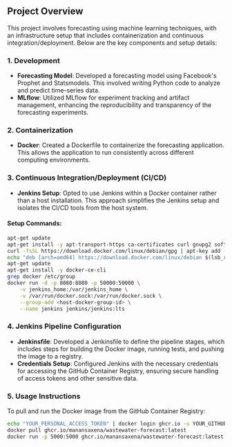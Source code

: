 ## Project Overview

This project involves forecasting using machine learning techniques, with an infrastructure setup that includes containerization and continuous integration/deployment. Below are the key components and setup details:

### 1. Development

- **Forecasting Model**: Developed a forecasting model using Facebook's Prophet and Statsmodels. This involved writing Python code to analyze and predict time-series data.
- **MLflow**: Utilized MLflow for experiment tracking and artifact management, enhancing the reproducibility and transparency of the forecasting experiments.

### 2. Containerization

- **Docker**: Created a Dockerfile to containerize the forecasting application. This allows the application to run consistently across different computing environments.

### 3. Continuous Integration/Deployment (CI/CD)

- **Jenkins Setup**: Opted to use Jenkins within a Docker container rather than a host installation. This approach simplifies the Jenkins setup and isolates the CI/CD tools from the host system.

#### Setup Commands:
```bash
apt-get update
apt-get install -y apt-transport-https ca-certificates curl gnupg2 software-properties-common
curl -fsSL https://download.docker.com/linux/debian/gpg | apt-key add -
echo "deb [arch=amd64] https://download.docker.com/linux/debian $(lsb_release -cs) stable" > /etc/apt/sources.list.d/docker.list
apt-get update
apt-get install -y docker-ce-cli
grep docker /etc/group
docker run -d -p 8080:8080 -p 50000:50000 \
    -v jenkins_home:/var/jenkins_home \
    -v /var/run/docker.sock:/var/run/docker.sock \
    --group-add <host-docker-group-id> \
    --name jenkins jenkins/jenkins:lts
```
### 4. Jenkins Pipeline Configuration

- **Jenkinsfile**: Developed a Jenkinsfile to define the pipeline stages, which includes steps for building the Docker image, running tests, and pushing the image to a registry.
- **Credentials Setup**: Configured Jenkins with the necessary credentials for accessing the GitHub Container Registry, ensuring secure handling of access tokens and other sensitive data.

### 5. Usage Instructions

To pull and run the Docker image from the GitHub Container Registry:

```bash
echo "YOUR_PERSONAL_ACCESS_TOKEN" | docker login ghcr.io -u YOUR_GITHUB_USERNAME --password-stdin
docker pull ghcr.io/manansaxena/wastewater-forecast:latest
docker run -p 5000:5000 ghcr.io/manansaxena/wastewater-forecast:latest
```

